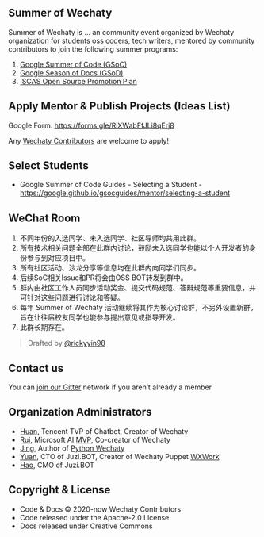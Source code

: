 ## Summer of Wechaty

Summer of Wechaty is ... an community event organized by Wechaty organization for students oss coders, tech writers, mentored by community contributors to join the following summer programs:

1. [Google Summer of Code (GSoC)](google-summer-of-code/)
1. [Google Season of Docs (GSoD)](google-season-of-docs/)
1. [ISCAS Open Source Promotion Plan](iscas-open-source-promotion-plan/)

## Apply Mentor & Publish Projects (Ideas List)

Google Form: <https://forms.gle/RiXWabFfJLi8qErj8>

Any [Wechaty Contributors](https://wechaty.js.org/contributors/) are welcome to apply!

## Select Students

- Google Summer of Code Guides - Selecting a Student - https://google.github.io/gsocguides/mentor/selecting-a-student

## WeChat Room

1. 不同年份的入选同学、未入选同学、社区导师均共用此群。
1. 所有技术相关问题全部在此群内讨论，鼓励未入选同学也能以个人开发者的身份参与到对应项目中。
1. 所有社区活动、沙龙分享等信息均在此群内向同学们同步。
1. 后续SoC相关Issue和PR将会由OSS BOT转发到群中。
1. 群内由社区工作人员同步活动奖金、提交代码规范、答辩规范等重要信息，并可针对这些问题进行讨论和答疑。
1. 每年 Summer of Wechaty 活动继续将其作为核心讨论群，不另外设置新群，旨在让往届校友同学也能参与提出意见或指导开发。
1. 此群长期存在。

> Drafted by [@rickyyin98](https://github.com/rickyyin98)

## Contact us

You can [join our Gitter](https://gitter.im/wechaty/wechaty) network if you aren’t already a member

## Organization Administrators

- [Huan](https://wechaty.js.org/contributors/huan), Tencent TVP of Chatbot, Creator of Wechaty
- [Rui](https://pre-angel.com/peoples/jiarui-li/), Microsoft AI [MVP](https://mvp.microsoft.com/en-us/PublicProfile/5003226), Co-creator of Wechaty
- [Jing](https://wechaty.js.org/contributors/wj-mcat), Author of [Python Wechaty](https://github.com/wechaty/python-wechaty)
- [Yuan](https://wechaty.js.org/contributors/windmemory), CTO of Juzi.BOT, Creator of Wechaty Puppet [WXWork](https://wechaty.js.org/docs/puppet-services/wxwork)
- [Hao](https://wechaty.js.org/contributors/rickyyin98), CMO of Juzi.BOT

## Copyright & License

- Code & Docs © 2020-now Wechaty Contributors
- Code released under the Apache-2.0 License
- Docs released under Creative Commons
